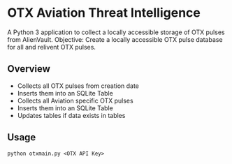 # OTX Aviation Threat Intelligence
A Python 3 application to collect a locally accessible storage of OTX pulses from AlienVault.
Objective: Create a locally accessible OTX pulse database for all and relivent OTX pulses.
## Overview
- Collects all OTX pulses from creation date
- Inserts them into an SQLite Table
- Collects all Aviation specific OTX pulses
- Inserts them into an SQLite Table
- Updates tables if data exists in tables
## Usage
`python otxmain.py <OTX API Key>`